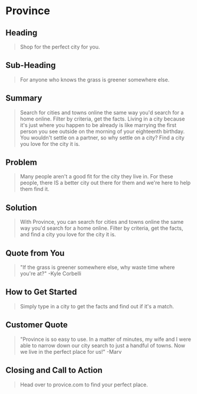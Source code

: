 # Province #

<!-- 
> This material was originally posted [here](http://www.quora.com/What-is-Amazons-approach-to-product-development-and-product-management). It is reproduced here for posterities sake.

There is an approach called "working backwards" that is widely used at Amazon. They work backwards from the customer, rather than starting with an idea for a product and trying to bolt customers onto it. While working backwards can be applied to any specific product decision, using this approach is especially important when developing new products or features.

For new initiatives a product manager typically starts by writing an internal press release announcing the finished product. The target audience for the press release is the new/updated product's customers, which can be retail customers or internal users of a tool or technology. Internal press releases are centered around the customer problem, how current solutions (internal or external) fail, and how the new product will blow away existing solutions.

If the benefits listed don't sound very interesting or exciting to customers, then perhaps they're not (and shouldn't be built). Instead, the product manager should keep iterating on the press release until they've come up with benefits that actually sound like benefits. Iterating on a press release is a lot less expensive than iterating on the product itself (and quicker!).

If the press release is more than a page and a half, it is probably too long. Keep it simple. 3-4 sentences for most paragraphs. Cut out the fat. Don't make it into a spec. You can accompany the press release with a FAQ that answers all of the other business or execution questions so the press release can stay focused on what the customer gets. My rule of thumb is that if the press release is hard to write, then the product is probably going to suck. Keep working at it until the outline for each paragraph flows. 

Oh, and I also like to write press-releases in what I call "Oprah-speak" for mainstream consumer products. Imagine you're sitting on Oprah's couch and have just explained the product to her, and then you listen as she explains it to her audience. That's "Oprah-speak", not "Geek-speak".

Once the project moves into development, the press release can be used as a touchstone; a guiding light. The product team can ask themselves, "Are we building what is in the press release?" If they find they're spending time building things that aren't in the press release (overbuilding), they need to ask themselves why. This keeps product development focused on achieving the customer benefits and not building extraneous stuff that takes longer to build, takes resources to maintain, and doesn't provide real customer benefit (at least not enough to warrant inclusion in the press release).
 -->
 
## Heading ##
  > Shop for the perfect city for you.

## Sub-Heading ##
  > For anyone who knows the grass is greener somewhere else.

## Summary ##
  > Search for cities and towns online the same way you'd search for a home online. Filter by criteria, get the facts. Living in a city because it's just where you happen to be already is like marrying the first person you see outside on the morning of your eighteenth birthday. You wouldn't settle on a partner, so why settle on a city? Find a city you love for the city it is.

## Problem ##
  > Many people aren't a good fit for the city they live in. For these people, there IS a better city out there for them and we're here to help them find it.

## Solution ##
  > With Province, you can search for cities and towns online the same way you'd search for a home online. Filter by criteria, get the facts, and find a city you love for the city it is.

## Quote from You ##
  > "If the grass is greener somewhere else, why waste time where you're at?" -Kyle Corbelli

## How to Get Started ##
  > Simply type in a city to get the facts and find out if it's a match.

## Customer Quote ##
  > "Province is so easy to use. In a matter of minutes, my wife and I were able to narrow down our city search to just a handful of towns. Now we live in the perfect place for us!" -Marv

## Closing and Call to Action ##
  > Head over to provice.com to find your perfect place.
